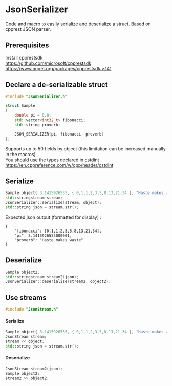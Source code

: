 # JsonSerializer
Code and macro to easily serialize and deserialize a struct. Based on cpprest JSON parser.

## Prerequisites

Install cpprestsdk  
https://github.com/microsoft/cpprestsdk  
https://www.nuget.org/packages/cpprestsdk.v.141

## Declare a de-serializable struct

```cpp
#include "JsonSerializer.h"
```

```cpp
struct Sample
{
	double pi = 0.0;
	std::vector<int32_t> fibonacci;
	std::string proverb;

	JSON_SERIALIZER(pi, fibonacci, proverb)
};
```
Supports up to 50 fields by object (this limitation can be increased manually in the macros)  
You should use the types declared in cstdint  
https://en.cppreference.com/w/cpp/header/cstdint

## Serialize

```cpp
Sample object{ 3.1415926535, { 0,1,1,2,3,5,8,13,21,34 }, "Haste makes waste" };
std::stringstream stream;
JsonSerializer::serialize(stream, object);
std::string json = stream.str();
```
Expected json output (formatted for display) :
```
{
	"fibonacci": [0,1,1,2,3,5,8,13,21,34],
	"pi": 3.1415926535000001,
	"proverb": "Haste makes waste"
}
```

## Deserialize

```cpp
Sample object2;
std::stringstream stream2(json);
JsonSerializer::deserialize(stream2, object2);
```


## Use streams

```cpp
#include "JsonStream.h"
```
#### Serialize
```cpp
Sample object{ 3.1415926535, { 0,1,1,2,3,5,8,13,21,34 }, "Haste makes waste" };
JsonStream stream;
stream << object;
std::string json = stream.str();
```
#### Deserialize
```cpp
JsonStream stream2(json);
Sample object2;
stream2 >> object2;
```
